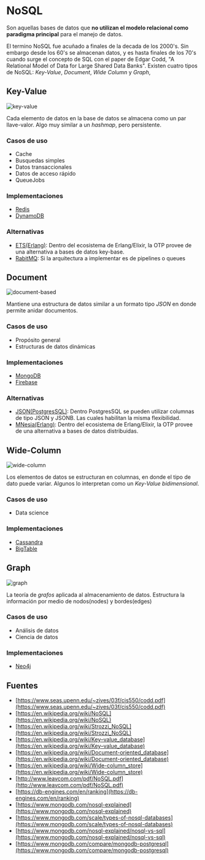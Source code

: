 # NoSQL

Son aquellas bases de datos que **no utilizan el modelo relacional como paradigma principal** para el manejo de datos.

El termino NoSQL fue acuñado a finales de la decada de los 2000's. Sin embargo desde los 60's se almacenan datos, y es hasta finales de los 70's cuando surge el concepto de SQL con el paper de Edgar Codd, "A Relational Model of Data for Large Shared Data Banks". Existen cuatro tipos de NoSQL: *Key-Value*, *Document*, *Wide Column* y *Graph*,

## Key-Value

![key-value](assets/db-key-value.png)

Cada elemento de datos en la base de datos se almacena como un par llave-valor. Algo muy similar a un *hashmap*, pero persistente.

### Casos de uso

- Cache
- Busquedas simples
- Datos transaccionales
- Datos de acceso rápido
- QueueJobs

### Implementaciones

- [Redis](https://redis.io)
- [DynamoDB](https://aws.amazon.com/dynamodb/)

### Alternativas
- [ETS(Erlang)](https://beta.erlang.org/docs/19/man/ets.html): Dentro del ecosistema de Erlang/Elixir, la OTP provee de una alternativa a bases de datos key-base.
- [RabitMQ](https://www.rabbitmq.com): Si la arquitectura a implementar es de pipelines o queues

## Document

![document-based](assets/db-document.png)

Mantiene una estructura de datos similar a un formato tipo *JSON* en donde permite anidar documentos.

### Casos de uso

- Propósito general
- Estructuras de datos dinámicas

### Implementaciones

- [MongoDB](https://www.mongodb.com)
- [Firebase](https://firebase.google.com)

### Alternativas
- [JSON(PostgresSQL)](https://www.postgresql.org/docs/current/datatype-json.html): Dentro PostgresSQL se pueden utilizar columnas de tipo JSON y JSONB. Las cuales habilitan la misma flexibilidad.
- [MNesia(Erlang)](http://erlang.org/doc/man/mnesia.html): Dentro del ecosistema de Erlang/Elixir, la OTP provee de una alternativa a bases de datos distribuidas.

## Wide-Column

![wide-column](assets/db-wide-column.png)

Los elementos de datos se estructuran en columnas, en donde el tipo de dato puede variar. Algunos lo interpretan como un *Key-Value bidimensional*.

### Casos de uso

- Data science

### Implementaciones

- [Cassandra](https://cassandra.apache.org/)
- [BigTable](https://cloud.google.com/bigtable/)

## Graph

![graph](assets/db-graph.png)

La teoría de *grafos* aplicada al almacenamiento de datos. Estructura la información por medio de nodos(nodes) y bordes(edges)

### Casos de uso

- Análisis de datos
- Ciencia de datos

### Implementaciones

- [Neo4j](https://neo4j.com)

## Fuentes

* [https://www.seas.upenn.edu/~zives/03f/cis550/codd.pdf](https://www.seas.upenn.edu/~zives/03f/cis550/codd.pdf)
* [https://en.wikipedia.org/wiki/NoSQL](https://en.wikipedia.org/wiki/NoSQL)
* [https://en.wikipedia.org/wiki/Strozzi_NoSQL](https://en.wikipedia.org/wiki/Strozzi_NoSQL)
* [https://en.wikipedia.org/wiki/Key–value_database](https://en.wikipedia.org/wiki/Key–value_database)
* [https://en.wikipedia.org/wiki/Document-oriented_database](https://en.wikipedia.org/wiki/Document-oriented_database)
* [https://en.wikipedia.org/wiki/Wide-column_store](https://en.wikipedia.org/wiki/Wide-column_store)
* [http://www.leavcom.com/pdf/NoSQL.pdf](http://www.leavcom.com/pdf/NoSQL.pdf)
* [https://db-engines.com/en/ranking](https://db-engines.com/en/ranking)
* [https://www.mongodb.com/nosql-explained](https://www.mongodb.com/nosql-explained)
* [https://www.mongodb.com/scale/types-of-nosql-databases](https://www.mongodb.com/scale/types-of-nosql-databases)
* [https://www.mongodb.com/nosql-explained/nosql-vs-sql](https://www.mongodb.com/nosql-explained/nosql-vs-sql)
* [https://www.mongodb.com/compare/mongodb-postgresql](https://www.mongodb.com/compare/mongodb-postgresql)
